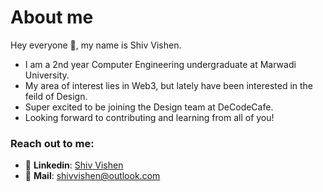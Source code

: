 # About me

Hey everyone 👋, my name is Shiv Vishen. 

-  I am a 2nd year Computer Engineering undergraduate at Marwadi University.
-  My area of interest lies in Web3, but lately have been interested in the feild of Design.
-  Super excited to be joining the Design team at DeCodeCafe.
-  Looking forward to contributing and learning from all of you!

### Reach out to me:
- 👤 **Linkedin**: [Shiv Vishen](https://www.linkedin.com/in/shiv-vishen-1bb557217/)
- 📧 **Mail**: shivvishen@outlook.com


